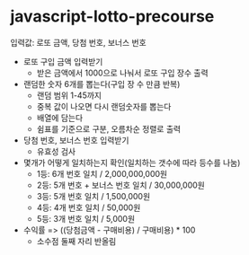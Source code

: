 # javascript-lotto-precourse

입력값: 로또 금액, 당첨 번호, 보너스 번호

-  로또 구입 금액 입력받기
   -  받은 금액에서 1000으로 나눠서 로또 구입 장수 출력
-  랜덤한 숫자 6개를 뽑는다(구입 장 수 만큼 반복)
   -  랜덤 범위 1-45까지
   -  중복 값이 나오면 다시 랜덤숫자를 뽑는다
   -  배열에 담는다
   -  쉼표를 기준으로 구분, 오름차순 정렬로 출력
-  당첨 번호, 보너스 번호 입력받기
   -  유효성 검사
-  몇개가 어떻게 일치하는지 확인(일치하는 갯수에 따라 등수를 나눔)
   -  1등: 6개 번호 일치 / 2,000,000,000원
   -  2등: 5개 번호 + 보너스 번호 일치 / 30,000,000원
   -  3등: 5개 번호 일치 / 1,500,000원
   -  4등: 4개 번호 일치 / 50,000원
   -  5등: 3개 번호 일치 / 5,000원
-  수익률 => ((당첨금액 - 구매비용) / 구매비용) \* 100
   -  소수점 둘째 자리 반올림
